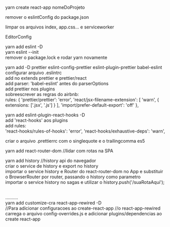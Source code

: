 yarn create react-app nomeDoProjeto

remover o eslintConfig do package.json

limpar os arquivos index, app.css... e serviceworker

EditorConfig

yarn add eslint -D <br />
yarn eslint --init <br />
remover o package.lock e rodar yarn novamente <br />

yarn add -D prettier eslint-config-prettier eslint-plugin-prettier babel-eslint <br />
configurar arquivo .eslintrc <br />
add no extends prettier e prettier/react <br />
add parser: 'babel-eslint' antes do parserOptions <br />
add prettier nos plugins <br />
sobreescrever as regras do airbnb: <br />
rules: {
  'prettier/prettier': 'error',
  'react/jsx-filename-extension': [
    'warn',
    { extensions: ['.jsx', '.js'] }
  ],
  'import/prefer-default-export': 'off'
},

yarn add eslint-plugin-react-hooks -D <br />
add 'react-hooks' aos plugins <br />
add rules: <br />
'react-hooks/rules-of-hooks': 'error',
'react-hooks/exhaustive-deps': 'warn',

criar o arquivo .prettierrc com o singlequote e o trailingcomma es5

yarn add react-router-dom //lidar com rotas na SPA

yarn add history //history api do navegador <br/>
criar o service de history e export no history <br/>
importar o service history e Router do react-router-dom no App e substituir o BrowserRouter por router, passando o history como parametro <br/>
importar o service history no sagas e utilizar o history.push('/suaRotaAqui');

<br/>..........<br/>
yarn add customize-cra react-app-rewired -D <br/>
//Para adicionar configuracoes ao create-react-app
//o react-app-rewired carrega o arquivo config-overrides.js e adicionar plugins/dependencias ao create react-app

yarn add babel-plugin-root-import -D  <br/>
//add a possiblidade de importar arquivos direto da raiz, sem os ../../../
usamos o customize-cra e o rewired para consiguir adicioná-los ao projeto create react-app <br />
no arquivo config-overrrides: <br />
const { addBabelPlugin, override } = require('customize-cra');
module.exports = override(
  addBabelPlugin([
    'babel-plugin-root-import',
    {
      rootPathSuffix: 'src',
    },
  ]),
);

substituir o react-scripts por react-app-rewired nos scrips de start, build e tests do package.json

yarn add eslint-import-resolver-babel-plugin-root-import -D <br />
//Para resolver o problema do eslint com o ~ <br/>
configurar o eslint: <br/>
settings: {
  'import/resolver': {
    'babel-plugin-root-import': {
      rootPathSuffix: 'src'
    }
  }
}

criar o arquivo jsconfig.json com o conteúdo abaixo para sinalizar ao vsconde o ~/src e poder usar o CMD-Click nos arquivos importados com o ~ <br />
{
  "compilerOptions": {
    "baseUrl": "src",
    "paths": {
      "~/*": ["*"]
    }
  }
}
<br/>...........<br/>


yarn add prop-types

yarn add styled-components //lidar com estilos

yarn add polished // lida com cores no css - escure/clarea variacoes das suas cores principais

yarn add @rocketseat/unform

yarn add yup //validacoes tanto no front quanto no backend

yarn add redux react-redux redux-saga reactotron-redux reactotron-redux-saga immer

    yarn add redux react-redux // add api de estado redux - arquitetura flux

    yarn add reactotron-react-js reactotron-redux

    yarn add immer //lidar com as alteracoes no estado do redux de forma facil, atraves de um rascunho

    yarn add redux-saga

    yarn add reactotron-redux-saga


yarn add axios // lidar com requisicoes http - melhor que o fetch do browser

yarn add redux-persist //persistir dados em bancos locais - no localStorage por exemplo <br/>
//Veja mais no arquivo src/store/persistReducers.js

yarn add react-toastity //alertas tipo toast

http://avatars.adorable.io //para gerar avatars aleatorios - defina o tamanho e o border-radios e copie o link

yarn add react-icons //vários pacotes de icones

yarn add react-perfect-scrollbar

yarn add date-fns //Funcoes de datas - melhor que moment <br />
yarn add data-fns-tz //Funcoes de datas para lidar com timezone



@@@@@@@ NOPE @@@@@@@

yarn global add json-server //fake api atraves de arquivo JSON - criar o arquivo server.json <br />
json-server server.json -p 3333 -w //roda o jsonserver servindo o arquivo server.json na porta 3333 e fica ouvindo o arquivo (-w --watch)
